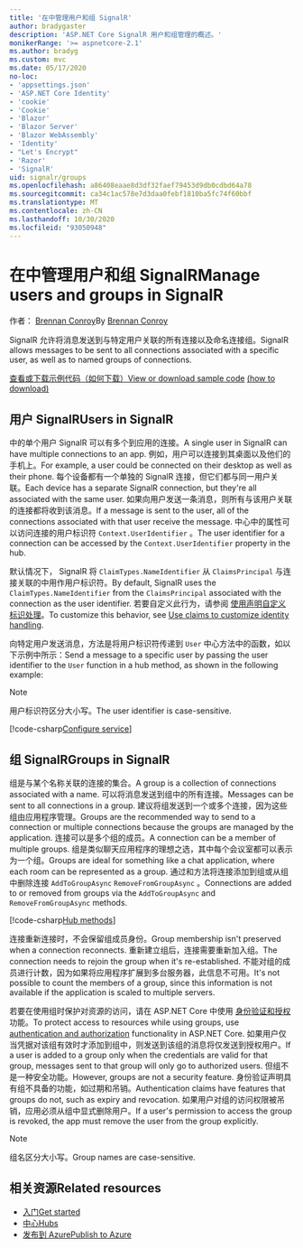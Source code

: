 ```yaml
---
title: '在中管理用户和组 SignalR'
author: bradygaster
description: 'ASP.NET Core SignalR 用户和组管理的概述。'
monikerRange: '>= aspnetcore-2.1'
ms.author: bradyg
ms.custom: mvc
ms.date: 05/17/2020
no-loc:
- 'appsettings.json'
- 'ASP.NET Core Identity'
- 'cookie'
- 'Cookie'
- 'Blazor'
- 'Blazor Server'
- 'Blazor WebAssembly'
- 'Identity'
- "Let's Encrypt"
- 'Razor'
- 'SignalR'
uid: signalr/groups
ms.openlocfilehash: a86408eaae8d3df32faef79453d9db0cdbd64a78
ms.sourcegitcommit: ca34c1ac578e7d3daa0febf1810ba5fc74f60bbf
ms.translationtype: MT
ms.contentlocale: zh-CN
ms.lasthandoff: 10/30/2020
ms.locfileid: "93050948"
---
```

# <a name="manage-users-and-groups-in-no-locsignalr"></a><span data-ttu-id="94803-103">在中管理用户和组 SignalR</span><span class="sxs-lookup"><span data-stu-id="94803-103">Manage users and groups in SignalR</span></span>

<span data-ttu-id="94803-104">作者： [Brennan Conroy](https://github.com/BrennanConroy)</span><span class="sxs-lookup"><span data-stu-id="94803-104">By [Brennan Conroy](https://github.com/BrennanConroy)</span></span>

<span data-ttu-id="94803-105">SignalR 允许将消息发送到与特定用户关联的所有连接以及命名连接组。</span><span class="sxs-lookup"><span data-stu-id="94803-105">SignalR allows messages to be sent to all connections associated with a specific user, as well as to named groups of connections.</span></span>

<span data-ttu-id="94803-106">[查看或下载示例代码](https://github.com/dotnet/AspNetCore.Docs/tree/master/aspnetcore/signalr/groups/sample/)[（如何下载）](xref:index#how-to-download-a-sample)</span><span class="sxs-lookup"><span data-stu-id="94803-106">[View or download sample code](https://github.com/dotnet/AspNetCore.Docs/tree/master/aspnetcore/signalr/groups/sample/) [(how to download)](xref:index#how-to-download-a-sample)</span></span>

## <a name="users-in-no-locsignalr"></a><span data-ttu-id="94803-107">用户 SignalR</span><span class="sxs-lookup"><span data-stu-id="94803-107">Users in SignalR</span></span>

<span data-ttu-id="94803-108">中的单个用户 SignalR 可以有多个到应用的连接。</span><span class="sxs-lookup"><span data-stu-id="94803-108">A single user in SignalR can have multiple connections to an app.</span></span> <span data-ttu-id="94803-109">例如，用户可以连接到其桌面以及他们的手机上。</span><span class="sxs-lookup"><span data-stu-id="94803-109">For example, a user could be connected on their desktop as well as their phone.</span></span> <span data-ttu-id="94803-110">每个设备都有一个单独的 SignalR 连接，但它们都与同一用户关联。</span><span class="sxs-lookup"><span data-stu-id="94803-110">Each device has a separate SignalR connection, but they're all associated with the same user.</span></span> <span data-ttu-id="94803-111">如果向用户发送一条消息，则所有与该用户关联的连接都将收到该消息。</span><span class="sxs-lookup"><span data-stu-id="94803-111">If a message is sent to the user, all of the connections associated with that user receive the message.</span></span> <span data-ttu-id="94803-112">中心中的属性可以访问连接的用户标识符 `Context.UserIdentifier` 。</span><span class="sxs-lookup"><span data-stu-id="94803-112">The user identifier for a connection can be accessed by the `Context.UserIdentifier` property in the hub.</span></span>

<span data-ttu-id="94803-113">默认情况下， SignalR 将 `ClaimTypes.NameIdentifier` 从 `ClaimsPrincipal` 与连接关联的中用作用户标识符。</span><span class="sxs-lookup"><span data-stu-id="94803-113">By default, SignalR uses the `ClaimTypes.NameIdentifier` from the `ClaimsPrincipal` associated with the connection as the user identifier.</span></span> <span data-ttu-id="94803-114">若要自定义此行为，请参阅 [使用声明自定义标识处理](xref:signalr/authn-and-authz#use-claims-to-customize-identity-handling)。</span><span class="sxs-lookup"><span data-stu-id="94803-114">To customize this behavior, see [Use claims to customize identity handling](xref:signalr/authn-and-authz#use-claims-to-customize-identity-handling).</span></span>

<span data-ttu-id="94803-115">向特定用户发送消息，方法是将用户标识符传递到 `User` 中心方法中的函数，如以下示例中所示：</span><span class="sxs-lookup"><span data-stu-id="94803-115">Send a message to a specific user by passing the user identifier to the `User` function in a hub method, as shown in the following example:</span></span>

> [!NOTE]
> <span data-ttu-id="94803-116">用户标识符区分大小写。</span><span class="sxs-lookup"><span data-stu-id="94803-116">The user identifier is case-sensitive.</span></span>

[!code-csharp[Configure service](groups/sample/Hubs/ChatHub.cs?range=29-32)]

## <a name="groups-in-no-locsignalr"></a><span data-ttu-id="94803-117">组 SignalR</span><span class="sxs-lookup"><span data-stu-id="94803-117">Groups in SignalR</span></span>

<span data-ttu-id="94803-118">组是与某个名称关联的连接的集合。</span><span class="sxs-lookup"><span data-stu-id="94803-118">A group is a collection of connections associated with a name.</span></span> <span data-ttu-id="94803-119">可以将消息发送到组中的所有连接。</span><span class="sxs-lookup"><span data-stu-id="94803-119">Messages can be sent to all connections in a group.</span></span> <span data-ttu-id="94803-120">建议将组发送到一个或多个连接，因为这些组由应用程序管理。</span><span class="sxs-lookup"><span data-stu-id="94803-120">Groups are the recommended way to send to a connection or multiple connections because the groups are managed by the application.</span></span> <span data-ttu-id="94803-121">连接可以是多个组的成员。</span><span class="sxs-lookup"><span data-stu-id="94803-121">A connection can be a member of multiple groups.</span></span> <span data-ttu-id="94803-122">组是类似聊天应用程序的理想之选，其中每个会议室都可以表示为一个组。</span><span class="sxs-lookup"><span data-stu-id="94803-122">Groups are ideal for something like a chat application, where each room can be represented as a group.</span></span> <span data-ttu-id="94803-123">通过和方法将连接添加到组或从组中删除连接 `AddToGroupAsync` `RemoveFromGroupAsync` 。</span><span class="sxs-lookup"><span data-stu-id="94803-123">Connections are added to or removed from groups via the `AddToGroupAsync` and `RemoveFromGroupAsync` methods.</span></span>

[!code-csharp[Hub methods](groups/sample/Hubs/ChatHub.cs?range=15-27)]

<span data-ttu-id="94803-124">连接重新连接时，不会保留组成员身份。</span><span class="sxs-lookup"><span data-stu-id="94803-124">Group membership isn't preserved when a connection reconnects.</span></span> <span data-ttu-id="94803-125">重新建立组后，连接需要重新加入组。</span><span class="sxs-lookup"><span data-stu-id="94803-125">The connection needs to rejoin the group when it's re-established.</span></span> <span data-ttu-id="94803-126">不能对组的成员进行计数，因为如果将应用程序扩展到多台服务器，此信息不可用。</span><span class="sxs-lookup"><span data-stu-id="94803-126">It's not possible to count the members of a group, since this information is not available if the application is scaled to multiple servers.</span></span>

<span data-ttu-id="94803-127">若要在使用组时保护对资源的访问，请在 ASP.NET Core 中使用 [身份验证和授权](xref:signalr/authn-and-authz) 功能。</span><span class="sxs-lookup"><span data-stu-id="94803-127">To protect access to resources while using groups, use [authentication and authorization](xref:signalr/authn-and-authz) functionality in ASP.NET Core.</span></span> <span data-ttu-id="94803-128">如果用户仅当凭据对该组有效时才添加到组中，则发送到该组的消息将仅发送到授权用户。</span><span class="sxs-lookup"><span data-stu-id="94803-128">If a user is added to a group only when the credentials are valid for that group, messages sent to that group will only go to authorized users.</span></span> <span data-ttu-id="94803-129">但组不是一种安全功能。</span><span class="sxs-lookup"><span data-stu-id="94803-129">However, groups are not a security feature.</span></span> <span data-ttu-id="94803-130">身份验证声明具有组不具备的功能，如过期和吊销。</span><span class="sxs-lookup"><span data-stu-id="94803-130">Authentication claims have features that groups do not, such as expiry and revocation.</span></span> <span data-ttu-id="94803-131">如果用户对组的访问权限被吊销，应用必须从组中显式删除用户。</span><span class="sxs-lookup"><span data-stu-id="94803-131">If a user's permission to access the group is revoked, the app must remove the user from the group explicitly.</span></span>

> [!NOTE]
> <span data-ttu-id="94803-132">组名区分大小写。</span><span class="sxs-lookup"><span data-stu-id="94803-132">Group names are case-sensitive.</span></span>

## <a name="related-resources"></a><span data-ttu-id="94803-133">相关资源</span><span class="sxs-lookup"><span data-stu-id="94803-133">Related resources</span></span>

* [<span data-ttu-id="94803-134">入门</span><span class="sxs-lookup"><span data-stu-id="94803-134">Get started</span></span>](xref:tutorials/signalr)
* [<span data-ttu-id="94803-135">中心</span><span class="sxs-lookup"><span data-stu-id="94803-135">Hubs</span></span>](xref:signalr/hubs)
* [<span data-ttu-id="94803-136">发布到 Azure</span><span class="sxs-lookup"><span data-stu-id="94803-136">Publish to Azure</span></span>](xref:signalr/publish-to-azure-web-app)
